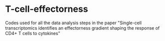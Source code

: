 # T-cell-effectorness
Codes used for all the data analysis steps in the paper "Single-cell transcriptomics identifies an effectorness gradient shaping the response of CD4+ T cells to cytokines"
